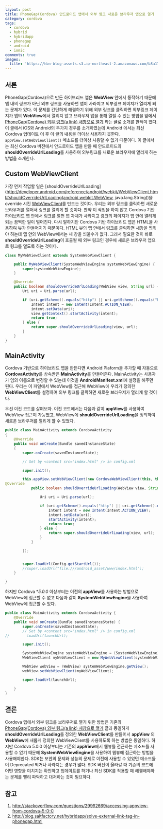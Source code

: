```yaml
---
layout: post
title: PhoneGap(Cordova) 안드로이드 앱에서 외부 링크 새로운 브라우저 앱으로 열기
category: cordova
tags:
  - cordova
  - hybrid
  - hybridapp
  - phonegap
  - android
  - ionic
comments: true
images:
  title: 'https://hbn-blog-assets.s3.ap-northeast-2.amazonaws.com/b8a17dba-2920-478c-9012-b5ab6f7deb6c'
---
```



## 서론

PhoneGap(Cordova)으로 만든 하이브리드 앱은 **WebView** 안에서 동작하기 때문에 앱 내의 링크가 아닌 외부 링크를 사용하면 앱이 사라지고 외부링크 페이지가 열리게 되는 문제가 있다. 이 문제를 간단하게 해결하기 위해 외부 링크를 클릭하면 외부링크 페이지가 앱의 **WebView**에서 열리지 않고 브라우저 앱을 통해 열릴 수 있는 방법을 앞에서 [PhoneGap(Cordova) 외부 링크(a link) 새창으로 열기](http://blog.saltfactory.net/hybridapp/solve-external-link-tag-in-phonegap.html) 라는 글로 소개를 한적이 있다. 이 글에서 iOS와 Android의 두가지 경우를 소개하였는데 Android 에서는 최신 Cordova 업데이트 이 후 이 글의 내용을 더이상 사용하지 못한다.  `appView.setWebViewClient()` 메소드를 더이상 사용할 수 없기 때문이다. 이 글에서는 최신 Cordova 버전에서 안드로이드 앱을 만들 때 안드로이드의 **shouldOverrideUrlLoading**를 사용하여 외부링크를 새로운 브라우저에 열리게 하는 방법을 소개한다.

<!--more-->

## Custom WebViewClient

가장 먼저 작업할 일은 [shouldOverrideUrlLoading](http://developer.android.com/reference/android/webkit/WebViewClient.html#shouldOverrideUrlLoading(android.webkit.WebView, java.lang.String))을 override 시킨  [WebViewClient](http://developer.android.com/reference/android/webkit/WebViewClient.html)를 만드는 것이다. 우리는 외부 링크를 클릭하면 새로운 브라우저를 열어서 링크를 열리게 할 것이다. 만약 이 작업을 하지 않고 Cordova 기반 하이브리드 앱 안에서 링크를 열면 앱 자체가 사라지고 링크의 페이지가 앱 안에 열리게 되는 끔찍한 일이 벌어진다. 다시 말하지만 Cordova 기반 하이브리드 앱은 HTML을 사용하여 뷰가 만들어지기 때문이다. HTML 뷰의 앱 안에서 링크를 클릭하면 새창을 띄워야 하는데 앱 안의 WebView에서는 새 창을 띄울수가 없다. 그래서 필요한 것이 바로 **shouldOverrideUrlLoading**이 호출될 때 외부 링크인 경우에 새로운 브라우저 앱으로 링크를 열도록 하는 것이다.

```java
class MyWebViewClient extends SystemWebViewClient {

    public MyWebViewClient(SystemWebViewEngine systemWebViewEngine) {
        super(systemWebViewEngine);
    }

    @Override
    public boolean shouldOverrideUrlLoading(WebView view, String url) {
        Uri uri = Uri.parse(url);

        if (uri.getScheme().equals("http") || uri.getScheme().equals("https")) {
            Intent intent = new Intent(Intent.ACTION_VIEW);
            intent.setData(uri);
            view.getContext().startActivity(intent);
            return true;
        } else {
            return super.shouldOverrideUrlLoading(view, url);
        }
    }
}
```

## MainActivity

Cordova 기반으로 하이브리드 앱을 만든다면 Android Plaform을 추가할 때 자동으로 **CordovaActivity**를 상속받은 **MainActivity**를 만들어준다. MainActivity는 사용자가 임의 이름으로 변경할 수 있는데 이것을 **AndroidManifest.xml**에 설정을 해주면 된다. 우리는 이 파일에서 WebView를 접근해 WebView에 우리가 정의한 **WebViewClient**를 설정하여 외부 링크를 클릭하면 새로운 브라우저가 열리게 할 것이다.

우선 이전 코드를 살펴보자. 이전 코드에서는  다음과 같이 **appView**를 사용하여 WebView  접근이 가능했고, WebView에 **shouldOverrideUrlLoading**을 정의하여 새로운 브라우저를 열리게 할 수 있었다.

```java
public class MainActivity extends CordovaActivity
{
    @Override
    public void onCreate(Bundle savedInstanceState)
    {
        super.onCreate(savedInstanceState);

        // Set by <content src="index.html" /> in config.xml

        super.init();

        this.appView.setWebViewClient(new CordovaWebViewClient(this, this.appView) {
@Override
            public boolean shouldOverrideUrlLoading(WebView view, String url) {

                Uri uri = Uri.parse(url);

                if (uri.getScheme().equals("http") || uri.getScheme().equals("https")){
                    Intent intent = new Intent(Intent.ACTION_VIEW);
                    intent.setData(uri);
                    startActivity(intent);
                    return true;
                } else {
                    return super.shouldOverrideUrlLoading(view, url);
                }
            }

        });


        super.loadUrl(Config.getStartUrl());
        //super.loadUrl("file:///android_asset/www/index.html");
    }

}
```

하지만 Cordova **5.0.0* 이상부터는 이전의 **appView**를 사용하는 방법으로 WebView에 접근할 수 없고 다음과 같이 **SystemWebViewEngine**을 사용하여 WebView에 접근할 수 있다.

```java
public class MainActivity extends CordovaActivity {
    @Override
    public void onCreate(Bundle savedInstanceState) {
        super.onCreate(savedInstanceState);
        // Set by <content src="index.html" /> in config.xml
//        loadUrl(launchUrl);

        super.init();

        SystemWebViewEngine systemWebViewEngine = (SystemWebViewEngine) appView.getEngine();
        WebViewClient myWebViewClient = new MyWebViewClient(systemWebViewEngine);

        WebView webView = (WebView) systemWebViewEngine.getView();
        webView.setWebViewClient(myWebViewClient);

        super.loadUrl(launchUrl);

    }
}
```

## 결론

Cordova 앱에서 외부 링크를 브라우저로 열기 위한 방법은 기존의 [PhoneGap(Cordova) 외부 링크(a link) 새창으로 열기](http://blog.saltfactory.net/hybridapp/solve-external-link-tag-in-phonegap.html) 글과 동일하게 **shouldOverrideUrlLoading**를 정의한 **WebViewClient**를 만들어서 **appView** 의 **WebView**에 새롭게 정의한 WebViewClient를 사용하도록 하는 방법은 동일하다. 하지만 Cordova 5.0.0 이상부터는 기존의 **appView**에서 웹뷰를 전근하는 메소드를 사용할 수 없기 때문에 **SystemWebViewEngine**을 사용하여 웹뷰에 접근하는 방법을 사용해야한다. SDK는 보안의 문제와 성능의 문제로 이전에 사용할 수 있었던 메소드들이 Deprecated 되거나 사라지는 경우가 많다. SDK 버전이 올라갈 때 기존의 코드에 어떤 영향을 미치지는 확인하고 업데이트를 하거나 최신 SDK를 적용할 때 해결해야하는 문제를 빨리 파악하고 대처하는 것이 필요하다.


## 참고

1. http://stackoverflow.com/questions/29992669/accessing-appview-from-cordova-5-0-0
2. http://blog.saltfactory.net/hybridapp/solve-external-link-tag-in-phonegap.html

